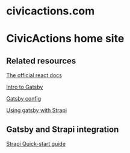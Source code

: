 # civicactions.com
CivicActions home site
=======

## Related resources

[The official react docs](https://reactjs.org/docs/getting-started.html)

[Intro to Gatsby](https://www.gatsbyjs.com/docs/tutorial/)

[Gatsby config](https://www.gatsbyjs.com/docs/reference/config-files/)

[Using gatsby with Strapi](https://strapi.io/blog/build-a-static-blog-with-gatsby-and-strapi)


## Gatsby and Strapi integration

[Strapi Quick-start guide](https://strapi.io/documentation/developer-docs/latest/getting-started/quick-start.html#_1-install-strapi-and-create-a-new-project)
